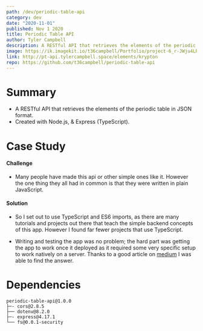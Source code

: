 ```yaml
---
path: /dev/periodic-table-api
category: dev
date: "2020-11-01"
published: Nov 1 2020
title: Periodic Table API
author: Tyler Campbell
description: A RESTful API that retrieves the elements of the periodic table in JSON format. Created with Node.js, & Express
image: https://ik.imagekit.io/t36campbell/Portfolio/project-6_r-JWju4LR.png
link: http://pt-api.tylercampbell.space/elements/krypton
repo: https://github.com/t36campbell/periodic-table-api
---
```


# Summary

* A RESTful API that retrieves the elements of the periodic table in JSON format.
* Created with Node.js, & Express (TypeScript).

# Case Study

#### Challenge

* Many people have made this api or other simple ones like it. However the one thing they all had in common is that they were written in plain JavaScript. 

#### Solution

* So I set out to use TypeScript and ES6 imports, as there are many tutorials and projects out there that teach the simple backend concepts of this app. However I found far fewer projects that use TypeScript. 

* Writing and testing the app was no problem; the hard part was getting the app to work once it deployed as it required some very specific setup to work natively on a server. Thanks to a good article on [medium](https://medium.com/developer-rants/deploying-typescript-node-js-applications-to-heroku-81dd75424ce0) I was able to find the answer.

# Dependencies 
```
periodic-table-api@1.0.0 
├─- cors@2.8.5
├── dotenv@8.2.0
├─- express@4.17.1
└── fs@0.0.1-security
```